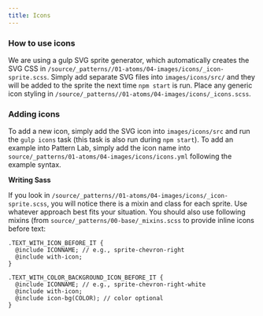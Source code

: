 ```yaml
---
title: Icons
---
```

### How to use icons

We are using a gulp SVG sprite generator, which automatically creates the SVG CSS in `/source/_patterns//01-atoms/04-images/icons/_icon-sprite.scss`. Simply add separate SVG files into `images/icons/src/` and they will be added to the sprite the next time `npm start` is run. Place any generic icon styling in `/source/_patterns//01-atoms/04-images/icons/_icons.scss`.

### Adding icons

To add a new icon, simply add the SVG icon into `images/icons/src` and run the `gulp icons` task (this task is also run during `npm start`). To add an example into Pattern Lab, simply add the icon name into `source/_patterns/01-atoms/04-images/icons/icons.yml` following the example syntax.

**Writing Sass**

If you look in `/source/_patterns//01-atoms/04-images/icons/_icon-sprite.scss`, you will notice there is a mixin and class for each sprite. Use whatever approach best fits your situation. You should also use following mixins (from `source/_patterns/00-base/_mixins.scss` to provide inline icons before text:

```
.TEXT_WITH_ICON_BEFORE_IT {
  @include ICONNAME; // e.g., sprite-chevron-right
  @include with-icon;
}

.TEXT_WITH_COLOR_BACKGROUND_ICON_BEFORE_IT {
  @include ICONNAME; // e.g., sprite-chevron-right-white
  @include with-icon;
  @include icon-bg(COLOR); // color optional
}
```
